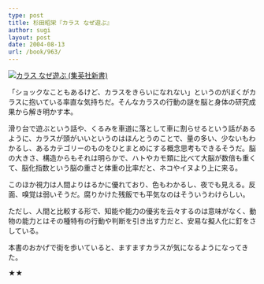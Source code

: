 ```yaml
---
type: post
title: 杉田昭栄『カラス なぜ遊ぶ』
author: sugi
layout: post
date: 2004-08-13
url: /book/963/
---
```

<a href="http://www.amazon.co.jp/exec/obidos/ASIN/4087202348/chezsugi-22/ref=nosim/" onclick="_gaq.push(['_trackEvent', 'outbound-article', 'http://www.amazon.co.jp/exec/obidos/ASIN/4087202348/chezsugi-22/ref=nosim/', '']);" name="amazletlink" target="_blank"><img src="http://i2.wp.com/ec2.images-amazon.com/images/I/31QTQQ1RY1L.SL160.jpg?w=660" alt="カラス なぜ遊ぶ (集英社新書)" class="alignleft" data-recalc-dims="1" /></a>

「ショックなこともあるけど、カラスをきらいになれない」というのがぼくがカラスに抱いている率直な気持ちだ。そんなカラスの行動の謎を脳と身体の研究成果から解き明かす本。

滑り台で遊ぶという話や、くるみを車道に落として車に割らせるという話があるように、カラスが頭がいいというのはほんとうのことで、量の多い、少ないもわかるし、あるカテゴリーのものをひとまとめにする概念思考もできるそうだ。脳の大きさ、構造からもそれは明らかで、ハトやカモ類に比べて大脳が数倍も重くて、脳化指数という脳の重さと体重の比率だと、ネコやイヌより上に来る。

このほか視力は人間よりはるかに優れており、色もわかるし、夜でも見える。反面、嗅覚は弱いそうだ。腐りかけた残飯でも平気なのはそういうわけらしい。

ただし、人間と比較する形で、知能や能力の優劣を云々するのは意味がなく、動物の能力とはその種特有の行動や判断を引き出す力だと、安易な擬人化に釘をさしている。

本書のおかげで街を歩いていると、ますますカラスが気になるようになってきた。

★★

